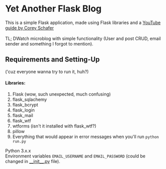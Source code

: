 # Yet Another Flask Blog
This is a simple Flask application, made using Flask libraries and a 
[YouTube guide by Corey Schafer](https://www.youtube.com/playlist?list=PL-osiE80TeTs4UjLw5MM6OjgkjFeUxCYH)
<br><br>TL; DWatch microblog with simple functionality (User and post CRUD, email sender and something I forgot to mention).
## Requirements and Setting-Up
('cuz everyone wanna try to run it, huh?)
#### Libraries:
1. Flask (wow, such unexpected, much confusing)
2. flask_sqlachemy
3. flask_bcrypt
4. flask_login
5. flask_mail
6. flask_wtf
7. wtforms (isn't it installed with flask_wtf?)
8. pillow
9. Everything that would appear in error messages when you'll run `python run.py`


Python 3.x.x<br>
Environment variables `EMAIL_USERNAME` and `EMAIL_PASSWORD` (could be changed in [\_\_init__.py](/flaskproj/__init__.py) file).
